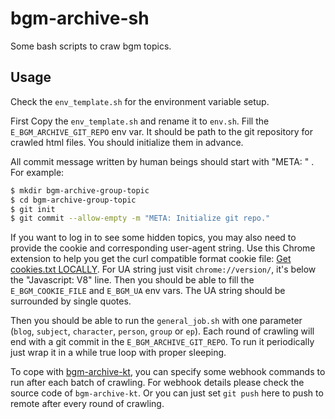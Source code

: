 # bgm-archive-sh

Some bash scripts to craw bgm topics.

## Usage

Check the `env_template.sh` for the environment variable setup.

First Copy the `env_template.sh` and rename it to `env.sh`. Fill the `E_BGM_ARCHIVE_GIT_REPO` env var. It should be path
to the git repository for crawled html files. You should initialize them in advance.

All commit message written by human beings should start with "META: " . For example:

```bash
$ mkdir bgm-archive-group-topic
$ cd bgm-archive-group-topic
$ git init
$ git commit --allow-empty -m "META: Initialize git repo."
```

If you want to log in to see some hidden topics, you may also need to provide the cookie and corresponding user-agent
string. Use this Chrome extension to help you get the curl compatible format cookie
file: [Get cookies.txt LOCALLY](https://chromewebstore.google.com/detail/cclelndahbckbenkjhflpdbgdldlbecc). For UA
string just visit `chrome://version/`, it's below the "Javascript: V8" line. Then you should be able to fill the
`E_BGM_COOKIE_FILE` and `E_BGM_UA` env vars. The UA string should be surrounded by single quotes.

Then you should be able to run the `general_job.sh` with one parameter (`blog`, `subject`, `character`, `person`,
`group` or `ep`). Each round of crawling will end with a git commit in the `E_BGM_ARCHIVE_GIT_REPO`. To run it
periodically just wrap it in a while true loop with proper sleeping.

To cope with [bgm-archive-kt](https://github.com/gyakkun/bgm-archive-kt), you can specify some webhook commands to run
after each batch of crawling. For webhook details please check the source code of `bgm-archive-kt`. Or you can just set
`git push` here to push to remote after every round of crawling.
